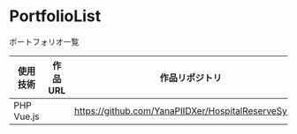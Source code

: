 # PortfolioList
ポートフォリオ一覧

|使用技術|作品URL|作品リポジトリ|
|---|---|---|
|PHP Vue.js||https://github.com/YanaPIIDXer/HospitalReserveSystem|
